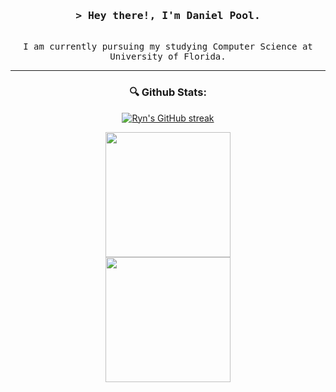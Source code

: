 <div id="header" align="center">
  <h3 align="center">
        <samp>&gt; Hey there!, I'm
                <b>Daniel Pool.</b>
        </samp>
  </h3>

  <p align="center"> 
    <samp>
      <br>
        I am currently pursuing my studying Computer Science at University of Florida.
      <br>
    </samp>
  </p>

---  
### 🔍 Github Stats:
<p align="center">
  <a href="https://github.com/Daniel-Pool-Engineer">
    <img src="https://github-readme-streak-stats.herokuapp.com/?user=Daniel-Pool-Engineer&theme=outrun&border=7F3FBF&background=0D1117" alt="Ryn's GitHub streak"/>
  </a>
</p>
<p align="center">
  <a href="https://github.com/Daniel-Pool-Engineer">
    <img height=200 src="https://github-readme-stats.vercel.app/api?username=Daniel-Pool-Engineer&show_icons=true&theme=outrun&border_color=7F3FBF&bg_color=0D1117&rank_icon=github" /> <br>
  </a>
  <a href="https://github.com/Daniel-Pool-Engineer">
    <img height=200 src="https://github-readme-stats.vercel.app/api/top-langs/?username=Daniel-Pool-Engineer&size_weight=0.5&count_weight=0.5&theme=outrun&border_color=7F3FBF&bg_color=0D1117&layout=compact" />
  </a>
</p>
